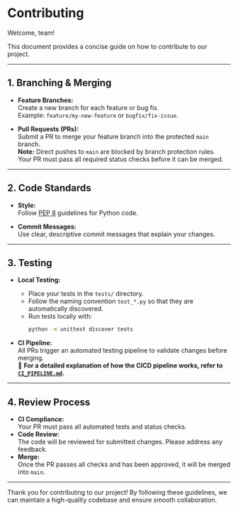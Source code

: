 # Contributing

Welcome, team!

This document provides a concise guide on how to contribute to our project.

---

## 1. Branching & Merging

- **Feature Branches:**  
  Create a new branch for each feature or bug fix.  
  Example: `feature/my-new-feature` or `bugfix/fix-issue`.

- **Pull Requests (PRs):**  
  Submit a PR to merge your feature branch into the protected `main` branch.  
  **Note:** Direct pushes to `main` are blocked by branch protection rules.  
  Your PR must pass all required status checks before it can be merged.

---

## 2. Code Standards

- **Style:**  
  Follow [PEP 8](https://www.python.org/dev/peps/pep-0008/) guidelines for Python code.

- **Commit Messages:**  
  Use clear, descriptive commit messages that explain your changes.

---

## 3. Testing

- **Local Testing:**  
  - Place your tests in the `tests/` directory.  
  - Follow the naming convention `test_*.py` so that they are automatically discovered.  
  - Run tests locally with:
    ```bash
    python -m unittest discover tests
    ```

- **CI Pipeline:**  
  All PRs trigger an automated testing pipeline to validate changes before merging.  
  🔗 **For a detailed explanation of how the CICD pipeline works, refer to [`CI_PIPELINE.md`](./CICD_PIPELINE.md).**

---

## 4. Review Process

- **CI Compliance:**  
  Your PR must pass all automated tests and status checks.
- **Code Review:**  
  The code will be reviewed for submitted changes. Please address any feedback.
- **Merge:**  
  Once the PR passes all checks and has been approved, it will be merged into `main`.

---

Thank you for contributing to our project! By following these guidelines, we can maintain a high-quality codebase and ensure smooth collaboration.
